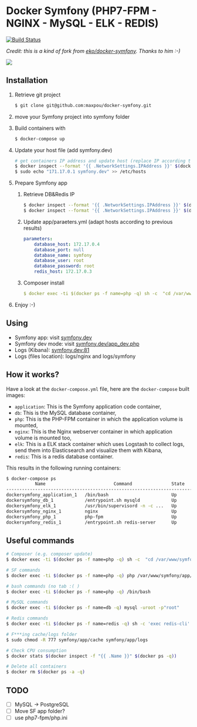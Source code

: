 # Docker Symfony (PHP7-FPM - NGINX - MySQL - ELK - REDIS)

[![Build Status](https://travis-ci.org/maxpou/docker-symfony.svg?branch=master)](https://travis-ci.org/maxpou/docker-symfony)

*Credit: this is a kind of fork from [eko/docker-symfony](https://github.com/eko/docker-symfony). Thanks to him :-)*

![](http://www.maxpou.fr/images/articles/symfony-docker/schema.png)

## Installation

1. Retrieve git project

    ```bash
    $ git clone git@github.com:maxpou/docker-symfony.git
    ```

2. move your Symfony project into symfony folder
3. Build containers with

    ```bash
    $ docker-compose up
    ```

4. Update your host file (add symfony.dev)

    ```bash
    # get containers IP address and update host (replace IP according to your configuration)
    $ docker inspect --format '{{ .NetworkSettings.IPAddress }}' $(docker ps -f name=php -q)
    $ sudo echo "171.17.0.1 symfony.dev" >> /etc/hosts
    ```

5. Prepare Symfony app
    1. Retrieve DB&Redis IP

        ```bash
        $ docker inspect --format '{{ .NetworkSettings.IPAddress }}' $(docker ps -f name=db -q)
        $ docker inspect --format '{{ .NetworkSettings.IPAddress }}' $(docker ps -f name=redis -q)
        ```

    2. Update app/paraeters.yml (adapt hosts according to previous results)

        ```yml
        parameters:
            database_host: 172.17.0.4
            database_port: null
            database_name: symfony
            database_user: root
            database_password: root
            redis_host: 172.17.0.3
        ```

    3. Composer install

        ```yml
        $ docker exec -ti $(docker ps -f name=php -q) sh -c  "cd /var/www/symfony/ && composer install"
        ```

6. Enjoy :-)

## Using

* Symfony app: visit [symfony.dev](http://symfony.dev)  
* Symfony dev mode: visit [symfony.dev/app_dev.php](http://symfony.dev/app_dev.php)  
* Logs (Kibana): [symfony.dev:81](http://symfony.dev:81)
* Logs (files location): logs/nginx and logs/symfony

## How it works?

Have a look at the `docker-compose.yml` file, here are the `docker-compose` built images:

* `application`: This is the Symfony application code container,
* `db`: This is the MySQL database container,
* `php`: This is the PHP-FPM container in which the application volume is mounted,
* `nginx`: This is the Nginx webserver container in which application volume is mounted too,
* `elk`: This is a ELK stack container which uses Logstash to collect logs, send them into Elasticsearch and visualize them with Kibana,
* `redis`: This is a redis database container.

This results in the following running containers:

```bash
$ docker-compose ps
           Name                          Command               State              Ports            
--------------------------------------------------------------------------------------------------
dockersymfony_application_1   /bin/bash                        Up                                  
dockersymfony_db_1            /entrypoint.sh mysqld            Up      0.0.0.0:3306->3306/tcp      
dockersymfony_elk_1           /usr/bin/supervisord -n -c ...   Up      0.0.0.0:81->80/tcp          
dockersymfony_nginx_1         nginx                            Up      443/tcp, 0.0.0.0:80->80/tcp
dockersymfony_php_1           php-fpm                          Up      0.0.0.0:9000->9000/tcp      
dockersymfony_redis_1         /entrypoint.sh redis-server      Up      0.0.0.0:6379->6379/tcp      
```

## Useful commands

```bash
# Composer (e.g. composer update)
$ docker exec -ti $(docker ps -f name=php -q) sh -c  "cd /var/www/symfony/ && composer update"

# SF commands
$ docker exec -ti $(docker ps -f name=php -q) php /var/www/symfony/app/console cache:clear

# bash commands (no tab :( )
$ docker exec -ti $(docker ps -f name=php -q) /bin/bash

# MySQL commands
$ docker exec -ti $(docker ps -f name=db -q) mysql -uroot -p"root"

# Redis commands
$ docker exec -ti $(docker ps -f name=redis -q) sh -c 'exec redis-cli'

# F***ing cache/logs folder
$ sudo chmod -R 777 symfony/app/cache symfony/app/logs

# Check CPU consumption
$ docker stats $(docker inspect -f "{{ .Name }}" $(docker ps -q))

# Delete all containers
$ docker rm $(docker ps -a -q)
```

## TODO

- [ ] MySQL -> PostgreSQL
- [ ] Move SF app folder?
- [ ] use php7-fpm/php.ini
